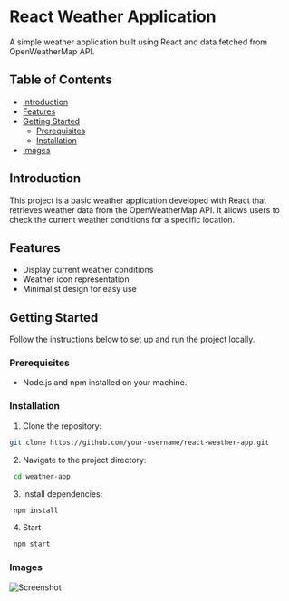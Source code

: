 # React Weather Application

A simple weather application built using React and data fetched from OpenWeatherMap API.

## Table of Contents

- [Introduction](#introduction)
- [Features](#features)
- [Getting Started](#getting-started)
  - [Prerequisites](#prerequisites)
  - [Installation](#installation)
- [Images](#images)

## Introduction

This project is a basic weather application developed with React that retrieves weather data from the OpenWeatherMap API. It allows users to check the current weather conditions for a specific location.

## Features

- Display current weather conditions
- Weather icon representation
- Minimalist design for easy use

## Getting Started

Follow the instructions below to set up and run the project locally.

### Prerequisites

- Node.js and npm installed on your machine.

### Installation

1. Clone the repository:

  ```bash
  git clone https://github.com/your-username/react-weather-app.git
  ```
2. Navigate to the project directory:
 ```bash
  cd weather-app
 ```
3. Install dependencies:
 ```bash
  npm install
 ```

4. Start
 ```bash
  npm start
 ```
### Images

![Screenshot](Print.png)